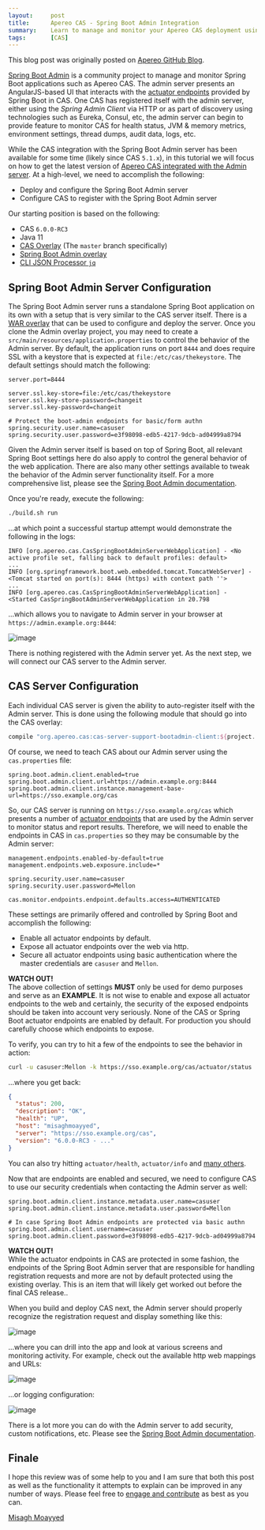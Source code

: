 ```yaml
---
layout:     post
title:      Apereo CAS - Spring Boot Admin Integration
summary:    Learn to manage and monitor your Apereo CAS deployment using the Spring Boot Admin server and Spring Boot Actuator endpoints.
tags:       [CAS]
---
```


<div class="alert alert-success"><i class="far fa-lightbulb"></i> This blog post was originally posted on <a href="https://github.com/apereo/apereo.github.io">Apereo GitHub Blog</a>.</div>

[Spring Boot Admin](https://github.com/codecentric/spring-boot-admin) is a community project to manage and monitor Spring Boot applications such as Apereo CAS. The admin server presents an AngularJS-based UI that interacts with the [actuator endpoints](https://apereo.github.io/cas/development/installation/Monitoring-Statistics.html) provided by Spring Boot in CAS. One CAS has registered itself with the admin server, either using the *Spring Admin Client* via HTTP or as part of discovery using technologies such as Eureka, Consul, etc, the admin server can begin to provide feature to monitor CAS for health status, JVM & memory metrics, environment settings, thread dumps, audit data, logs, etc.

<script async src="https://pagead2.googlesyndication.com/pagead/js/adsbygoogle.js"></script>
<ins class="adsbygoogle"
     style="display:block; text-align:center;"
     data-ad-layout="in-article"
     data-ad-format="fluid"
     data-ad-client="ca-pub-8081398210264173"
     data-ad-slot="3789603713"></ins>
<script>
     (adsbygoogle = window.adsbygoogle || []).push({});
</script>

While the CAS integration with the Spring Boot Admin server has been available for some time (likely since CAS `5.1.x`), in this tutorial we will focus on how to get the latest version of [Apereo CAS integrated with the Admin server](https://apereo.github.io/cas/development/installation/Configuring-Monitoring-Administration.html). At a high-level, we need to accomplish the following:

- Deploy and configure the Spring Boot Admin server
- Configure CAS to register with the Spring Boot Admin server

Our starting position is based on the following:

- CAS `6.0.0-RC3`
- Java 11
- [CAS Overlay](https://github.com/apereo/cas-overlay-template) (The `master` branch specifically)
- [Spring Boot Admin overlay](https://github.com/apereo/cas-bootadmin-overlay)
- [CLI JSON Processor `jq`](https://stedolan.github.io/jq/)

## Spring Boot Admin Server Configuration

The Spring Boot Admin server runs a standalone Spring Boot application on its own with a setup that is very similar to the CAS server itself. There is a [WAR overlay](https://github.com/apereo/cas-bootadmin-overlay) that can be used to configure and deploy the server. Once you clone the Admin overlay project, you may need to create a `src/main/resources/application.properties` to control the behavior of the Admin server. By default, the application runs on port `8444` and does require SSL with a keystore that is expected at `file:/etc/cas/thekeystore`. The default settings should match the following:

```properties
server.port=8444

server.ssl.key-store=file:/etc/cas/thekeystore
server.ssl.key-store-password=changeit
server.ssl.key-password=changeit

# Protect the boot-admin endpoints for basic/form authn
spring.security.user.name=casuser
spring.security.user.password=e3f98098-edb5-4217-9dcb-ad04999a8794
```

Given the Admin server itself is based on top of Spring Boot, all relevant Spring Boot settings here do also apply to control the general behavior of the web application. There are also many other settings available to tweak the behavior of the Admin server functionality itself. For a more comprehensive list, please see the [Spring Boot Admin documentation](https://codecentric.github.io/spring-boot-admin/current).

Once you're ready, execute the following:

```bash
./build.sh run
```

...at which point a successful startup attempt would demonstrate the following in the logs:

```
INFO [org.apereo.cas.CasSpringBootAdminServerWebApplication] - <No active profile set, falling back to default profiles: default>
...
INFO [org.springframework.boot.web.embedded.tomcat.TomcatWebServer] - <Tomcat started on port(s): 8444 (https) with context path ''>
...
INFO [org.apereo.cas.CasSpringBootAdminServerWebApplication] - <Started CasSpringBootAdminServerWebApplication in 20.798
```

...which allows you to navigate to Admin server in your browser at `https://admin.example.org:8444`:

![image](https://user-images.githubusercontent.com/1205228/47254172-3b859700-d46b-11e8-8ea2-9d42cb7407d6.png)

There is nothing registered with the Admin server yet. As the next step, we will connect our CAS server to the Admin server.

## CAS Server Configuration

Each individual CAS server is given the ability to auto-register itself with the Admin server. This is done using the following module that should go into the CAS overlay:

```gradle
compile "org.apereo.cas:cas-server-support-bootadmin-client:${project.'cas.version'}"
```

Of course, we need to teach CAS about our Admin server using the `cas.properties` file:

```properties
spring.boot.admin.client.enabled=true
spring.boot.admin.client.url=https://admin.example.org:8444
spring.boot.admin.client.instance.management-base-url=https://sso.example.org/cas
```

So, our CAS server is running on `https://sso.example.org/cas` which presents a number of [actuator endpoints](https://apereo.github.io/cas/development/installation/Monitoring-Statistics.html) that are used by the Admin server to monitor status and report results. Therefore, we will need to enable the endpoints in CAS in `cas.properties` so they may be consumable by the Admin server:

```properties
management.endpoints.enabled-by-default=true
management.endpoints.web.exposure.include=*

spring.security.user.name=casuser
spring.security.user.password=Mellon

cas.monitor.endpoints.endpoint.defaults.access=AUTHENTICATED
```

These settings are primarily offered and controlled by Spring Boot and accomplish the following:

- Enable all actuator endpoints by default.
- Expose all actuator endpoints over the web via http.
- Secure all actuator endpoints using basic authentication where the master credentials are `casuser` and `Mellon`.

<div class="alert alert-warning">
  <strong>WATCH OUT!</strong><br/>The above collection of settings <strong>MUST</strong> only be used for demo purposes and serve as an <strong>EXAMPLE</strong>. It is not wise to enable and expose all actuator endpoints to the web and certainly, the security of the exposed endpoints should be taken into account very seriously. None of the CAS or Spring Boot actuator endpoints are enabled by default. For production you should carefully choose which endpoints to expose.
</div>

To verify, you can try to hit a few of the endpoints to see the behavior in action:

```bash
curl -u casuser:Mellon -k https://sso.example.org/cas/actuator/status | jq
```

...where you get back:

```json
{
  "status": 200,
  "description": "OK",
  "health": "UP",
  "host": "misaghmoayyed",
  "server": "https://sso.example.org/cas",
  "version": "6.0.0-RC3 - ..."
}
```

You can also try hitting `actuator/health`, `actuator/info` and [many others](https://apereo.github.io/cas/development/installation/Monitoring-Statistics.html).

Now that are endpoints are enabled and secured, we need to configure CAS to use our security credentials when contacting the Admin server as well:

```properties
spring.boot.admin.client.instance.metadata.user.name=casuser
spring.boot.admin.client.instance.metadata.user.password=Mellon

# In case Spring Boot Admin endpoints are protected via basic authn
spring.boot.admin.client.username=casuser
spring.boot.admin.client.password=e3f98098-edb5-4217-9dcb-ad04999a8794
```

<div class="alert alert-warning">
  <strong>WATCH OUT!</strong><br/>While the actuator endpoints in CAS are protected in some fashion, the endpoints of the Spring Boot Admin server that are responsible for handling registration requests and more are not by default protected using the existing overlay. This is an item that will likely get worked out before the final CAS release.</a>.
</div>

When you build and deploy CAS next, the Admin server should properly recognize the registration request and display something like this:

![image](https://user-images.githubusercontent.com/1205228/47254581-58bd6400-d471-11e8-9eb4-75709190355e.png)

...where you can drill into the app and look at various screens and monitoring activity. For example, check out the available http web mappings and URLs:

![image](https://user-images.githubusercontent.com/1205228/47254701-a6869c00-d472-11e8-9e54-2123ae63c414.png)

...or logging configuration:

![image](https://user-images.githubusercontent.com/1205228/47254710-ca49e200-d472-11e8-94e8-7cb5a711f5a7.png)

There is a lot more you can do with the Admin server to add security, custom notifications, etc. Please see the [Spring Boot Admin documentation](https://codecentric.github.io/spring-boot-admin/current).

## Finale

I hope this review was of some help to you and I am sure that both this post as well as the functionality it attempts to explain can be improved in any number of ways. Please feel free to [engage and contribute](https://apereo.github.io/cas/developer/Contributor-Guidelines.html) as best as you can.

[Misagh Moayyed](https://fawnoos.com)
